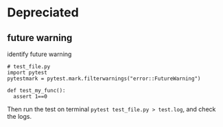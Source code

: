 # Depreciated

## future warning
identify future warning
```
# test_file.py
import pytest
pytestmark = pytest.mark.filterwarnings("error::FutureWarning")

def test_my_func():
  assert 1==0  
```
Then run the test on terminal `pytest test_file.py > test.log`, and check the logs.
